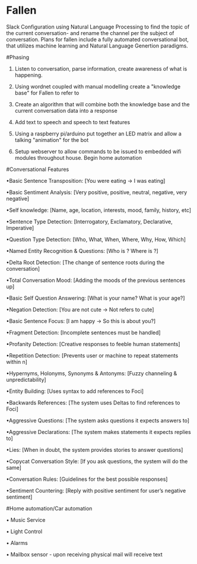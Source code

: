 # Fallen
Slack Configuration using Natural Language Processing to find the topic of the current conversation- and rename the channel per the subject of conversation.  Plans for fallen include a fully automated conversational bot, that utilizes machine learning and Natural Language Genertion paradigms.

#Phasing

1.  Listen to conversation, parse information, create awareness of what is happening.

2.  Using wordnet coupled with manual modelling create a "knowledge base" for Fallen to refer to

3.  Create an algorithm that will combine both the knowledge base and the current conversation data into a response

4.  Add text to speech and speech to text features

5.  Using a raspberry pi/arduino put together an LED matrix and allow a talking "animation" for the bot
 
6.  Setup webserver to allow commands to be issued to embedded wifi modules throughout house.  Begin home automation

#Conversational Features

•Basic Sentence Transposition: [You were eating -> I was eating]

•Basic Sentiment Analysis: [Very positive, positive, neutral, negative, very negative]

•Self knowledge: [Name, age, location, interests, mood, family, history, etc]

•Sentence Type Detection: [Interrogatory, Exclamatory, Declarative, Imperative]

•Question Type Detection: [Who, What, When, Where, Why, How, Which]

•Named Entity Recognition & Questions: [Who is <human>? Where is <Organization>?]

•Delta Root Detection: [The change of sentence roots during the conversation]

•Total Conversation Mood: [Adding the moods of the previous sentences up]

•Basic Self Question Answering: [What is your name? What is your age?]

•Negation Detection: [You are not cute -> Not refers to cute]

•Basic Sentence Focus: [I am happy -> So this is about you?]

•Fragment Detection: [Incomplete sentences must be handled]

•Profanity Detection: [Creative responses to feeble human statements]

•Repetition Detection: [Prevents user or machine to repeat statements within n]

•Hypernyms, Holonyms, Synonyms & Antonyms: [Fuzzy channeling & unpredictability]

•Entity Building: [Uses syntax to add references to Foci]

•Backwards References: [The system uses Deltas to find references to Foci]

•Aggressive Questions: [The system asks questions it expects answers to]

•Aggressive Declarations: [The system makes statements it expects replies to]

•Lies: [When in doubt, the system provides stories to answer questions]

•Copycat Conversation Style: [If you ask questions, the system will do the same]

•Conversation Rules: [Guidelines for the best possible responses]

•Sentiment Countering: [Reply with positive sentiment for user’s negative sentiment]


#Home automation/Car automation

 • Music Service
 
 • Light Control
 
 • Alarms
 
 • Mailbox sensor - upon receiving physical mail will receive text
 
  
